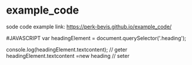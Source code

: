 # example_code
sode code example
link: https://perk-bevis.github.io/example_code/

#JAVASCRIPT
var headingElement = document.querySelector('.heading');

console.log(headingElement.textcontent); // geter 
headingElement.textcontent =new heading // seter
